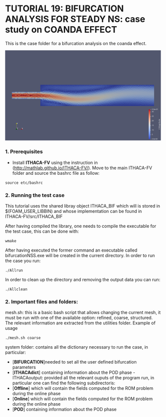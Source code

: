 # TUTORIAL 19: BIFURCATION ANALYSIS FOR STEADY NS: case study on COANDA EFFECT
This is the case folder for a bifurcation analysis on the coanda effect.


<p align="center">
  <a href="https://en.wikipedia.org/wiki/Coand%C4%83_effect" target="_blank" >
    <img alt="COANDA-EFFECT" src="./img/bif.png" width="1000" />
  </a>
</p>



### 1. Prerequisites
- Install **ITHACA-FV** using the instruction in  (http://mathlab.github.io/ITHACA-FV/).
Move to the main ITHACA-FV folder and source the bashrc file as follow:
```
source etc/bashrc
```


### 2. Running the test case
This tutorial uses the shared libray object ITHACA_BIF which will is stored in $(FOAM_USER_LIBBIN) and whose implementation can be found in ITHACA-FV/src/ITHACA_BIF

After having compiled the library, one needs to compile the executable for the
test case, this can be done  with:

```
wmake
```

After having executed the former command an executable called
bifurcationNSS.exe will be created in the current directory. In order to run
the case you run:
```
./Allrun
```

In order to clean up the directory and removing the output data you can run:

```
./Allclean
```

### 2.  Important files and folders:

 mesh.sh: this is a basic bash script that allows changing the current mesh,
it must be run with one of the available option: refined, coarse, structured.
The relevant information are extracted from the utilities folder.
Example of usage

```
./mesh.sh coarse
```

 system folder: contains all the dictionary necessary to run the case, in
particular:
* [**BIFURCATION**]needed to set all the user defined bifurcation parameters
* [**ITHACAdict**] containing information about the POD phase
-ITHACAoutput: provided all the relevant ouputs of the program run, in
particular one can find the following subdirectoris:
* [**Offline**] which will contain the fields computed for the ROM problem during the online phase
* [**Online**] which will contain the fields computed for the ROM problem during the online phase
* [**POD**] containing information about the POD phase




